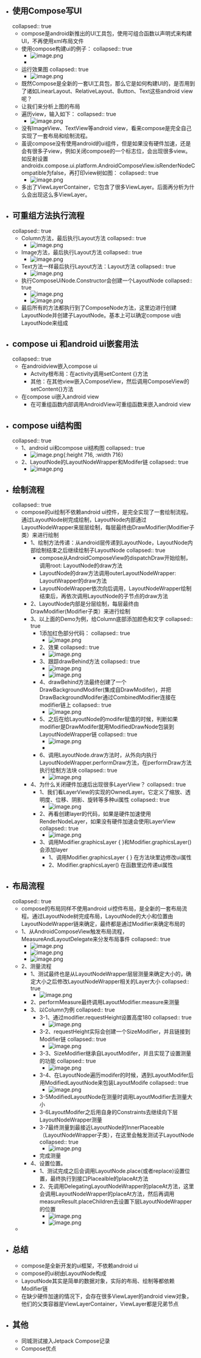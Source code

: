 - ## 使用Compose写UI
  collapsed:: true
	- compose是android新推出的UI工具包，使用可组合函数以声明式来构建UI，不再使用xml布局文件
	- 使用compose构建ui的例子：
	  collapsed:: true
		- ![image.png](../assets/image_1684391017018_0.png)
		-
	- 运行效果图
	  collapsed:: true
		- ![image.png](../assets/image_1684391037897_0.png)
	- 既然Compose是全新的一套UI工具包，那么它是如何构建UI的，是否用到了诸如LinearLayout、RelativeLayout、Button、Text这些android view呢？
	- 让我们来分析上图的布局
	- 遍历view，输入如下：
	  collapsed:: true
		- ![image.png](../assets/image_1684391051742_0.png)
	- 没有ImageView、TextView等android view，看来compose是完全自己实现了一套布局和绘制流程。
	- 虽说compose没有使用android的ui组件，但是如果没有硬件加速，还是会有很多子view，例如关闭compose的一个标志位，会出现很多view。如反射设置androidx.compose.ui.platform.AndroidComposeView.isRenderNodeCompatible为false，再打印view树如图：
	  collapsed:: true
		- ![image.png](../assets/image_1684391066730_0.png)
	- 多出了ViewLayerContainer，它包含了很多ViewLayer。后面再分析为什么会出现这么多ViewLayer。
- ## 可重组方法执行流程
  collapsed:: true
	- Column方法，最后执行Layout方法
	  collapsed:: true
		- ![image.png](../assets/image_1684391338562_0.png)
	- Image方法，最后执行Layout方法
	  collapsed:: true
		- ![image.png](../assets/image_1684391352377_0.png)
	- Text方法一样最后执行Layout方法：Layout方法
	  collapsed:: true
		- ![image.png](../assets/image_1684391368858_0.png)
	- 执行ComposeUiNode.Constructor会创建一个LayoutNode
	  collapsed:: true
		- ![image.png](../assets/image_1684391380281_0.png)
		- ![image.png](../assets/image_1684391388575_0.png)
	- 最后所有的方法都执行到了ComposeNode方法，这里边进行创建LayoutNode并创建子LayoutNode。基本上可以确定compose ui由LayoutNode来组成
- ## compose ui 和android ui嵌套用法
  collapsed:: true
	- 在androidview嵌入compose ui
		- Actvity根布局：在activity调用setContent {}方法
		- 其他：在其他view嵌入ComposeView，然后调用ComposeView的setContent{}方法
	- 在compose ui嵌入android view
		- 在可重组函数内部调用AndroidView可重组函数来嵌入android view
- ## compose ui结构图
  collapsed:: true
	- 1、android ui和compose ui结构图
	  collapsed:: true
		- ![image.png](../assets/image_1684392051843_0.png){:height 716, :width 716}
	- 2、LayoutNode的LayoutNodeWrapper和Modifer链
	  collapsed:: true
		- ![image.png](../assets/image_1684392069097_0.png)
- ## 绘制流程
  collapsed:: true
	- compose的ui绘制不依赖android ui控件，是完全实现了一套绘制流程。通过LayoutNode树完成绘制，LayoutNode内部通过LayoutNodeWrapper来层层绘制，每层最终由DrawModifier(Modifier子类）来进行绘制
		- 1、绘制方法传递：从android层传递到LayoutNode，LayoutNode内部绘制结束之后继续绘制子LayoutNode
		  collapsed:: true
			- compose从AndroidComposeView的dispatchDraw开始绘制，调用root: LayoutNode的draw方法
			- LayoutNode的draw方法调用outerLayoutNodeWrapper: LayoutWrapper的draw方法
			- LayoutNodeWrapper依次向后调用，LayoutNodeWrapper绘制结束后，再依次调用LayoutNode的子节点的draw方法
		- 2、LayoutNode内部是分层绘制，每层最终由DrawModifier(Modifier子类）来进行绘制
		- 3、以上面的Demo为例，给Column底部添加颜色和文字
		  collapsed:: true
			- 1添加红色部分代码：
			  collapsed:: true
				- ![image.png](../assets/image_1684393906317_0.png)
			- 2、效果
			  collapsed:: true
				- ![image.png](../assets/image_1684393917094_0.png)
			- 3、跟踪drawBehind方法
			  collapsed:: true
				- ![image.png](../assets/image_1684393945789_0.png)
				- ![image.png](../assets/image_1684393953310_0.png)
			- 4、drawBehind方法最终创建了一个DrawBackgroundModifer(集成自DrawModifer)，并把DrawBackgroundModifer通过CombinedModifier连接在modifier链上
			  collapsed:: true
				- ![image.png](../assets/image_1684393973957_0.png)
			- 5、之后在给LayoutNode的modifer赋值的时候，判断如果modifier是DrawModifer就用ModifiedDrawNode包装到LayoutNodeWrapper链
			  collapsed:: true
				- ![image.png](../assets/image_1684393997623_0.png)
				-
			- 6、调用LayoutNode.draw方法时，从外向内执行LayoutNodeWrapper.performDraw方法，在performDraw方法执行绘制方法块
			  collapsed:: true
				- ![image.png](../assets/image_1684394014397_0.png)
		- 4、为什么关闭硬件加速后出现很多LayerView？
		  collapsed:: true
			- 1、我们看LayerView的实现的OwnedLayer。它定义了缩放、透明度、位移、阴影、旋转等多种ui属性
			  collapsed:: true
				- ![image.png](../assets/image_1684394096703_0.png)
			- 2、再看创建layer的代码，如果是硬件加速使用RenderNodeLayer，如果没有硬件加速会使用LayerView
			  collapsed:: true
				- ![image.png](../assets/image_1684394108762_0.png)
			- 3、调用Modifier.graphicsLayer { }和Modifier.graphicsLayer()会添加layer
				- 1、调用Modifier.graphicsLayer { } 在方法块里边修改ui属性
				- 2、Modifier.graphicsLayer() 在函数里边传递ui属性
- ## 布局流程
  collapsed:: true
	- compose的布局同样不使用android ui控件布局，是全新的一套布局流程。通过LayoutNode树完成布局，LayoutNode的大小和位置由LayoutNodeWrapper链来确定，最终都是通过Modifier来确定布局的
	- 1、从AndroidComposeView触发布局流程，MeasureAndLayoutDelegate来分发布局事件
	  collapsed:: true
		- ![image.png](../assets/image_1684394161112_0.png)
		- ![image.png](../assets/image_1684394167523_0.png)
		- ![image.png](../assets/image_1684394173988_0.png)
	- 2、测量流程
		- 1、测试最终也是从LayoutNodeWrapper层层测量来确定大小的，确定大小之后修改LayoutNodeWrapper相关的Layer大小
		  collapsed:: true
			- ![image.png](../assets/image_1684394200227_0.png)
		- 2、performMeasure最终调用LayoutModifier.measure来测量
		- 3、以Column为例
		  collapsed:: true
			- 3-1、通过modifier.requestHeight设置高度180
			  collapsed:: true
				- ![image.png](../assets/image_1684394225859_0.png)
			- 3-2、requestHeight实际会创建一个SizeModifier，并且链接到Modifier链
			  collapsed:: true
				- ![image.png](../assets/image_1684394247273_0.png)
			- 3-3、SizeModifier继承自LayoutModifer，并且实现了设置测量的功能
			  collapsed:: true
				- ![image.png](../assets/image_1684394266185_0.png)
			- 3-4、在LayoutNode遍历modifer的时候，遇到LayoutModifer后用ModifiedLayoutNode来包装LayoutModife
			  collapsed:: true
				- ![image.png](../assets/image_1684394280365_0.png)
			- 3-5ModifiedLayoutNode在测量时调用LayoutModifier去测量大小
			- 3-6LayoutModifer之后用自身的Constraints去继续向下层LayoutNodeWrapper测量
			- 3-7最终测量到最接近LayoutNode的InnerPlaceable（LayoutNodeWrapper子类），在这里会触发测试子LayoutNode
			  collapsed:: true
				- ![image.png](../assets/image_1684394307758_0.png)
			- 完成测量
		- 4、设置位置。
			- 1、测试完成之后会调用LayoutNode.place(或者replace)设置位置，最终执行到接口Placealble的placeAt方法
			- 2、先调用DelegatingLayoutNodeWrapper的placeAt方法，这里会调用LayoutNodeWrapper的placeAt方法，然后再调用measureResult.placeChildren去设置下层LayoutNodeWrapper的位置
				- ![image.png](../assets/image_1684394361583_0.png)
				- ![image.png](../assets/image_1684394367590_0.png)
	-
- ## 总结
	- compose是全新开发的ui框架，不依赖android ui
	- compose的ui树由LayoutNode构成
	- LayoutNode其实是简单的数据对象，实际的布局、绘制等都依赖Modifier链
	- 在缺少硬件加速的情况下，会存在很多ViewLayer的android view对象，他们的父类容器是ViewLayerContainer，ViewLayer都是兄弟节点
- ## 其他
	- 同城测试接入Jetpack Compose记录
	- Compose优点